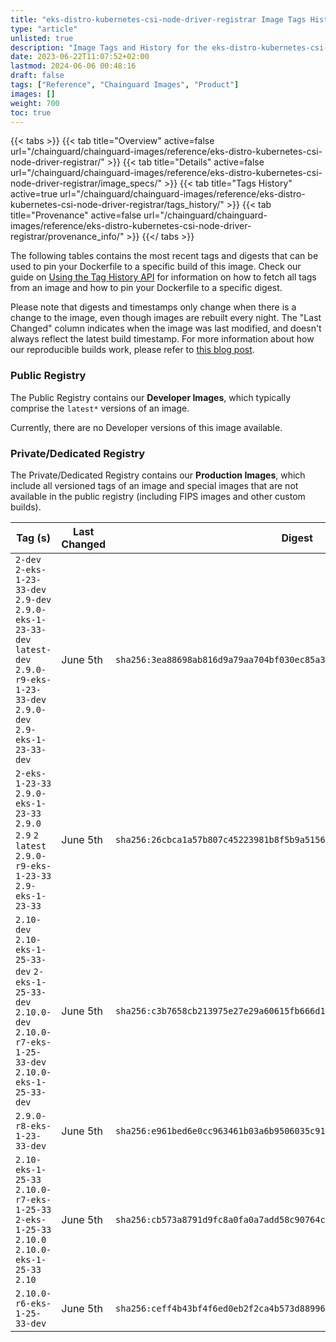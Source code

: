 ```yaml
---
title: "eks-distro-kubernetes-csi-node-driver-registrar Image Tags History"
type: "article"
unlisted: true
description: "Image Tags and History for the eks-distro-kubernetes-csi-node-driver-registrar Chainguard Image"
date: 2023-06-22T11:07:52+02:00
lastmod: 2024-06-06 00:48:16
draft: false
tags: ["Reference", "Chainguard Images", "Product"]
images: []
weight: 700
toc: true
---
```


{{< tabs >}}
{{< tab title="Overview" active=false url="/chainguard/chainguard-images/reference/eks-distro-kubernetes-csi-node-driver-registrar/" >}}
{{< tab title="Details" active=false url="/chainguard/chainguard-images/reference/eks-distro-kubernetes-csi-node-driver-registrar/image_specs/" >}}
{{< tab title="Tags History" active=true url="/chainguard/chainguard-images/reference/eks-distro-kubernetes-csi-node-driver-registrar/tags_history/" >}}
{{< tab title="Provenance" active=false url="/chainguard/chainguard-images/reference/eks-distro-kubernetes-csi-node-driver-registrar/provenance_info/" >}}
{{</ tabs >}}

The following tables contains the most recent tags and digests that can be used to pin your Dockerfile to a specific build of this image. Check our guide on [Using the Tag History API](/chainguard/chainguard-images/using-the-tag-history-api/) for information on how to fetch all tags from an image and how to pin your Dockerfile to a specific digest.

Please note that digests and timestamps only change when there is a change to the image, even though images are rebuilt every night. The "Last Changed" column indicates when the image was last modified, and doesn't always reflect the latest build timestamp. For more information about how our reproducible builds work, please refer to [this blog post](https://www.chainguard.dev/unchained/reproducing-chainguards-reproducible-image-builds).

### Public Registry
The Public Registry contains our **Developer Images**, which typically comprise the `latest*` versions of an image.

Currently, there are no Developer versions of this image available.

### Private/Dedicated Registry
The Private/Dedicated Registry contains our **Production Images**, which include all versioned tags of an image and special images that are not available in the public registry (including FIPS images and other custom builds).

| Tag (s)                                                                                                                                  | Last Changed | Digest                                                                    |
|------------------------------------------------------------------------------------------------------------------------------------------|--------------|---------------------------------------------------------------------------|
|  `2-dev` `2-eks-1-23-33-dev` `2.9-dev` `2.9.0-eks-1-23-33-dev` `latest-dev` `2.9.0-r9-eks-1-23-33-dev` `2.9.0-dev` `2.9-eks-1-23-33-dev` | June 5th     | `sha256:3ea88698ab816d9a79aa704bf030ec85a3536921698b82d5aa9a942160d6d659` |
|  `2-eks-1-23-33` `2.9.0-eks-1-23-33` `2.9.0` `2.9` `2` `latest` `2.9.0-r9-eks-1-23-33` `2.9-eks-1-23-33`                                 | June 5th     | `sha256:26cbca1a57b807c45223981b8f5b9a5156a6a812d2c363f191710589f420af22` |
|  `2.10-dev` `2.10-eks-1-25-33-dev` `2-eks-1-25-33-dev` `2.10.0-dev` `2.10.0-r7-eks-1-25-33-dev` `2.10.0-eks-1-25-33-dev`                 | June 5th     | `sha256:c3b7658cb213975e27e29a60615fb666d17c49ce60f1376803b12991885c2d66` |
|  `2.9.0-r8-eks-1-23-33-dev`                                                                                                              | June 5th     | `sha256:e961bed6e0cc963461b03a6b9506035c91c820ee721a541bb4a7a7e6a427f811` |
|  `2.10-eks-1-25-33` `2.10.0-r7-eks-1-25-33` `2-eks-1-25-33` `2.10.0` `2.10.0-eks-1-25-33` `2.10`                                         | June 5th     | `sha256:cb573a8791d9fc8a0fa0a7add58c90764cc2875fa45354429e7ed0c484685d5b` |
|  `2.10.0-r6-eks-1-25-33-dev`                                                                                                             | June 5th     | `sha256:ceff4b43bf4f6ed0eb2f2ca4b573d88996ca188d7a81de9c5985c3f479647b20` |

